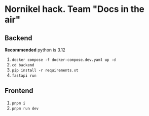 # Nornikel hack. Team "Docs in the air"

## Backend

**Recommended** python is 3.12  
1. `docker compose -f docker-compose.dev.yaml up -d`
2. `cd backend`
3. `pip install -r requirements.xt`
4. `fastapi run`

## Frontend

1. `pnpm i`
2. `pnpm run dev`
